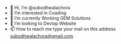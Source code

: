 - 👋 Hi, I’m @subodhwalachora
- 👀 I’m interested in Coading
- 🌱 I’m currently Working GEM Solutions
- 💞️ I’m looking to Devlop Website
- 📫 How to reach me type your mail on this address subodhwalachora@gmail.com

<!---
subodhwalachora/subodhwalachora is a ✨ special ✨ repository because its `README.md` (this file) appears on your GitHub profile.
You can click the Preview link to take a look at your changes.
--->
